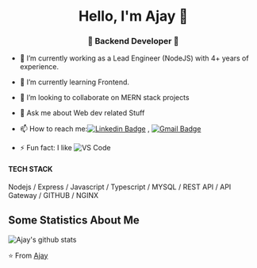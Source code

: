 <h1 align="center"> Hello, I'm Ajay 👋 </h1>
<h3 align="center">🚀 Backend Developer 🚀</h3>


- 🔭 I’m currently working as a Lead Engineer (NodeJS) with 4+ years of experience.
- 🌱 I’m currently learning Frontend.
- 👯 I’m looking to collaborate on MERN stack projects
- 💬 Ask me about Web dev related Stuff
- 📫 How to reach me:[![Linkedin Badge](https://img.shields.io/badge/-LinkedIn-blue?style=flat-square&logo=Linkedin&logoColor=white&link=)](https://www.linkedin.com/in/ajay-kumar-00372711b/) 
, [![Gmail Badge](https://img.shields.io/badge/-Gmail-c14438?style=flat-square&logo=Gmail&logoColor=white&link=mailto:shuklaraghav321.com)](mailto:aajayk786@gmail.com)

- ⚡ Fun fact: I like ![VS Code](http://img.shields.io/badge/-VS%20Code-007ACC?style=flat-square&logo=visual-studio-code&logoColor=ffffff)

#### TECH STACK

Nodejs / Express / Javascript / Typescript / MYSQL / REST API / API Gateway / GITHUB / NGINX 

## Some Statistics About Me
![Ajay's github stats](https://github-readme-stats.vercel.app/api?username=aajayk&&show_icons=true&title_color=ffffff&icon_color=bb2acf&text_color=daf7dc&bg_color=151515)<br>

⭐️ From [Ajay](https://github.com/aajayk)
